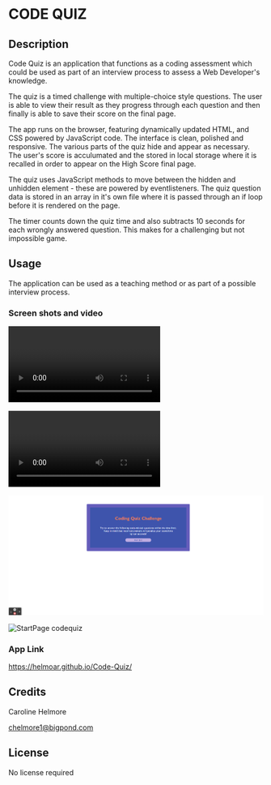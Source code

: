 

# CODE QUIZ

## Description

Code Quiz is an application that functions as a coding assessment which could be used as part of an interview process to assess a Web Developer's knowledge. 

The quiz is a timed challenge with multiple-choice style questions. The user is able to view their result as they progress through each question and then finally is able to save their score on the final page. 

The app runs on the browser, featuring dynamically updated HTML, and CSS powered by JavaScript code. The interface is clean, polished and responsive. The various parts of the quiz hide and appear as necessary. The user's score is acculumated and the stored in local storage where it is recalled in order to appear on the High Score final page.

The quiz uses JavaScript methods to move between the hidden and unhidden element - these are powered by eventlisteners. The quiz question data is stored in an array in it's own file where it is passed through an if loop before it is rendered on the page.

The timer counts down the quiz time and also subtracts 10 seconds for each wrongly answered question. This makes for a challenging but not impossible game. 


## Usage

The application can be used as a teaching method or as part of a possible interview process. 

### Screen shots and video

![video of quiz](./assets/Code%20Quiz.mp4)
  
![video of quiz](https://user-images.githubusercontent.com/122151785/223545797-0007d1e4-47b2-422a-89e1-f6a842b1b9f2.mp4)

![Start Page of quiz](./assets/StartPage.codequiz.png)

![StartPage codequiz](https://user-images.githubusercontent.com/122151785/223546854-19a9425a-793b-40ab-a5bb-76ae13592af1.png)

### App Link

 https://helmoar.github.io/Code-Quiz/

## Credits

Caroline Helmore 

chelmore1@bigpond.com

## License

No license required


